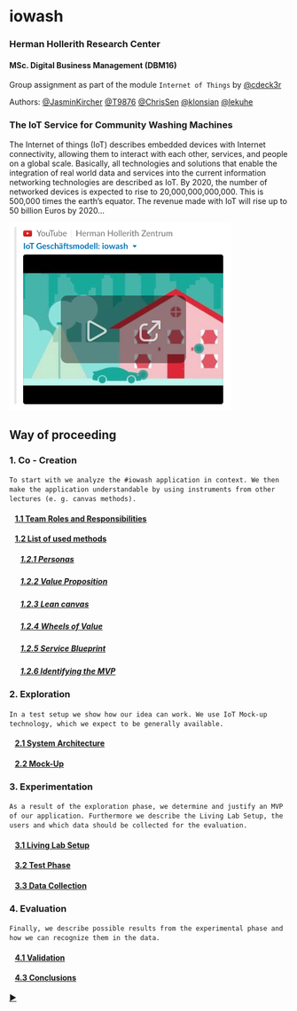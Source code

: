 # iowash
### Herman Hollerith Research Center  
#### MSc. Digital Business Management (DBM16)
Group assignment as part of the module `Internet of Things` by [@cdeck3r](https://github.com/cdeck3r)  

Authors: [@JasminKircher](https://github.com/JasminKircher) [@T9876](https://github.com/T9876) [@ChrisSen](https://github.com/ChrisSen) [@klonsian](https://github.com/klonsian) [@lekuhe](https://github.com/lekuhe)

### The IoT Service for Community Washing Machines

The Internet of things (IoT) describes embedded devices with Internet connectivity, allowing them to interact with each other, services, and people on a global scale. Basically, all technologies and solutions that enable the integration of real world data and services into the current information networking technologies are described as IoT. By 2020, the number of networked devices is expected to rise to 20,000,000,000,000. This is 500,000 times the earth’s equator. The revenue made with IoT will rise up to 50 billion Euros by 2020...

<a href="https://www.youtube.com/watch?v=9xDgP256jHA&t=1m19s"><img src="resources/video-thumbnail.png" width="400px" alt="iowash Video"/></a>

## Way of proceeding
### 1. Co - Creation

`To start with we analyze the #iowash application in context. We then make the application understandable by using instruments from other lectures (e. g. canvas methods).`

#### &nbsp;&nbsp;&nbsp;[1.1 Team Roles and Responsibilities](01_Co-Creation/1.1_Team.md)

#### &nbsp;&nbsp;&nbsp;[1.2 List of used methods](01_Co-Creation/1.2_Methods.md)

##### &nbsp;&nbsp;&nbsp;&nbsp;&nbsp;&nbsp;[1.2.1 Personas](01_Co-Creation/1.2_Methods.md#personas)
##### &nbsp;&nbsp;&nbsp;&nbsp;&nbsp;&nbsp;[1.2.2 Value Proposition](01_Co-Creation/1.2_Methods.md#value-proposition)
##### &nbsp;&nbsp;&nbsp;&nbsp;&nbsp;&nbsp;[1.2.3 Lean canvas](01_Co-Creation/1.2_Methods.md#lean-canvas)
##### &nbsp;&nbsp;&nbsp;&nbsp;&nbsp;&nbsp;[1.2.4 Wheels of Value](01_Co-Creation/1.2_Methods.md#wheels-of-value)
##### &nbsp;&nbsp;&nbsp;&nbsp;&nbsp;&nbsp;[1.2.5 Service Blueprint](01_Co-Creation/1.2_Methods.md#service-blueprint)
##### &nbsp;&nbsp;&nbsp;&nbsp;&nbsp;&nbsp;[1.2.6 Identifying the MVP](01_Co-Creation/1.2_Methods.md#identifying-the-mvp)

### 2. Exploration
`In a test setup we show how our idea can work. We use IoT Mock-up technology, which we expect to be generally available.`

#### &nbsp;&nbsp;&nbsp;[2.1 System Architecture](02_Exploration/2.1_System%20Architecture.md)
#### &nbsp;&nbsp;&nbsp;[2.2 Mock-Up](02_Exploration/2.2_Mock-Up.md)

### 3. Experimentation
`As a result of the exploration phase, we determine and justify an MVP of our application. Furthermore we describe the Living Lab Setup, the users and which data should be collected for the evaluation.`

#### &nbsp;&nbsp;&nbsp;[3.1 Living Lab Setup](03_Experimentation/3_Experimentation.md#31-living-lab-setup)
#### &nbsp;&nbsp;&nbsp;[3.2 Test Phase](03_Experimentation/3_Experimentation.md#32-test-phase)
#### &nbsp;&nbsp;&nbsp;[3.3 Data Collection](03_Experimentation/3_Experimentation.md#33-data-collection)

### 4. Evaluation
`Finally, we describe possible results from the experimental phase and how we can recognize them in the data.`

#### &nbsp;&nbsp;&nbsp;[4.1 Validation](04_Evaluation/4_Evaluation.md#41-validation)
#### &nbsp;&nbsp;&nbsp;[4.3 Conclusions](04_Evaluation/4_Evaluation.md#42-conclusions)

[:arrow_forward: ](01_Co-Creation/1.1_Team.md)
